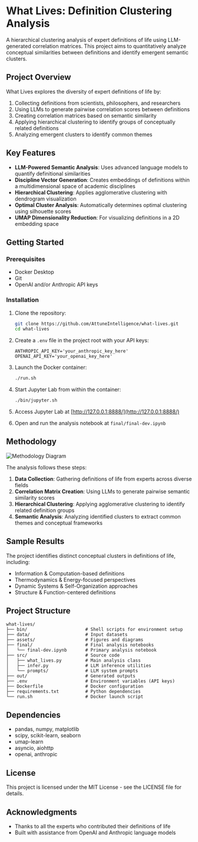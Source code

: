 # What Lives: Definition Clustering Analysis

A hierarchical clustering analysis of expert definitions of life using LLM-generated correlation matrices. This project aims to quantitatively analyze conceptual similarities between definitions and identify emergent semantic clusters.

## Project Overview

What Lives explores the diversity of expert definitions of life by:

1. Collecting definitions from scientists, philosophers, and researchers
2. Using LLMs to generate pairwise correlation scores between definitions
3. Creating correlation matrices based on semantic similarity
4. Applying hierarchical clustering to identify groups of conceptually related definitions
5. Analyzing emergent clusters to identify common themes

## Key Features

- **LLM-Powered Semantic Analysis**: Uses advanced language models to quantify definitional similarities
- **Discipline Vector Generation**: Creates embeddings of definitions within a multidimensional space of academic disciplines
- **Hierarchical Clustering**: Applies agglomerative clustering with dendrogram visualization
- **Optimal Cluster Analysis**: Automatically determines optimal clustering using silhouette scores
- **UMAP Dimensionality Reduction**: For visualizing definitions in a 2D embedding space

## Getting Started

### Prerequisites

- Docker Desktop
- Git
- OpenAI and/or Anthropic API keys

### Installation

1. Clone the repository:

   ```bash
   git clone https://github.com/AttuneIntelligence/what-lives.git
   cd what-lives
   ```

2. Create a `.env` file in the project root with your API keys:

   ```
   ANTHROPIC_API_KEY='your_anthropic_key_here'
   OPENAI_API_KEY='your_openai_key_here'
   ```

3. Launch the Docker container:

   ```bash
   ./run.sh
   ```

4. Start Jupyter Lab from within the container:

   ```bash
   ./bin/jupyter.sh
   ```

5. Access Jupyter Lab at [http://127.0.0.1:8888/](http://127.0.0.1:8888/)

6. Open and run the analysis notebook at `final/final-dev.ipynb`

## Methodology

![Methodology Diagram](https://github.com/AttuneIntelligence/what-lives/raw/main/assets/methodology_diagram.png)

The analysis follows these steps:

1. **Data Collection**: Gathering definitions of life from experts across diverse fields
2. **Correlation Matrix Creation**: Using LLMs to generate pairwise semantic similarity scores
3. **Hierarchical Clustering**: Applying agglomerative clustering to identify related definition groups
4. **Semantic Analysis**: Analyzing identified clusters to extract common themes and conceptual frameworks

## Sample Results

The project identifies distinct conceptual clusters in definitions of life, including:

- Information & Computation-based definitions
- Thermodynamics & Energy-focused perspectives
- Dynamic Systems & Self-Organization approaches
- Structure & Function-centered definitions

## Project Structure

```
what-lives/
├── bin/                      # Shell scripts for environment setup
├── data/                     # Input datasets
├── assets/                   # Figures and diagrams
├── final/                    # Final analysis notebooks
│   └── final-dev.ipynb       # Primary analysis notebook
├── src/                      # Source code
│   ├── what_lives.py         # Main analysis class
│   ├── infer.py              # LLM inference utilities
│   └── prompts/              # LLM system prompts
├── out/                      # Generated outputs
├── .env                      # Environment variables (API keys)
├── Dockerfile                # Docker configuration
├── requirements.txt          # Python dependencies
└── run.sh                    # Docker launch script
```

## Dependencies

- pandas, numpy, matplotlib
- scipy, scikit-learn, seaborn
- umap-learn
- asyncio, aiohttp
- openai, anthropic

## License

This project is licensed under the MIT License - see the LICENSE file for details.

## Acknowledgments

- Thanks to all the experts who contributed their definitions of life
- Built with assistance from OpenAI and Anthropic language models
